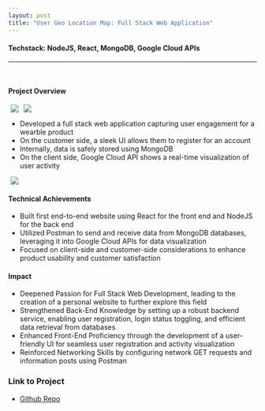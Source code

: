 ```yaml
---
layout: post
title: "User Geo Location Map: Full Stack Web Application"
---
```

#### Techstack: NodeJS, React, MongoDB, Google Cloud APIs
---
<br>

#### Project Overview

<div align="center" style="display: flex; align-items: center;">
  <img src="{{ site.url }}/assets/Files/UserLocationDemo/Register.png" style="max-width: 50%; margin: 0 5px;"/>
  <img src="{{ site.url }}/assets/Files/UserLocationDemo/Login.png" style="max-width: 50%; margin: 0 5px;"/>
</div>

* Developed a full stack web application capturing user engagement for a wearble product
* On the customer side, a sleek UI allows them to register for an account
* Internally, data is safely stored using MongoDB
* On the client side, Google Cloud API shows a real-time visualization of user activity

<div align="center" style="display: flex; align-items: center;">
  <img src="{{ site.url }}/assets/Files/UserLocationDemo/Visualization.png" style="margin: 0 5px;"/>
</div>

#### Technical Achievements

* Built first end-to-end website using React for the front end and NodeJS for the back end
* Utilized Postman to send and receive data from MongoDB databases, leveraging it into Google Cloud APIs for data visualization
* Focused on client-side and customer-side considerations to enhance product usability and customer satisfaction

#### Impact

* Deepened Passion for Full Stack Web Development, leading to the creation of a personal website to further explore this field
* Strengthened Back-End Knowledge by setting up a robust backend service, enabling user registration, login status toggling, and efficient data retrieval from databases
* Enhanced Front-End Proficiency through the development of a user-friendly UI for seamless user registration and activity visualization
* Reinforced Networking Skills by configuring network GET requests and information posts using Postman

### Link to Project
* [Github Repo](https://github.com/athom031/User-Geo-Location-Map/tree/master)
